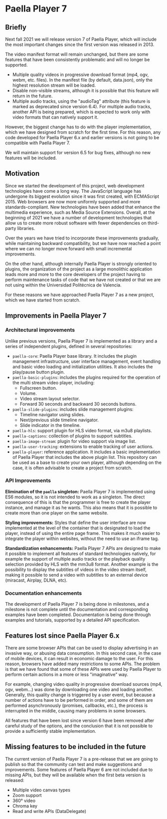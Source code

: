 # Paella Player 7

## Briefly

Next fall 2021 we will release version 7 of Paella Player, which will include the most important changes since the first version was released in 2013.

The video manifest format will remain unchanged, but there are some features that have been consistently problematic and will no longer be supported.

- Multiple quality videos in progressive download format (mp4, ogv, webm, etc. files). In the manifest file (by default, data.json), only the highest resolution stream will be loaded.
- Disable non-visible streams, although it is possible that this feature will return in the future.
- Multiple audio tracks, using the "audioTag" attribute (this feature is marked as deprecated since version 6.4). For multiple audio tracks, another API is being prepared, which is expected to work only with video formats that can natively support it.

However, the biggest change has to do with the player implementation, which we have designed from scratch for the first time. For this reason, any code developed for Paella Player 6.x and earlier versions is not going to be compatible with Paella Player 7. 

We will maintain support for version 6.5 for bug fixes, although no new features will be included.



## Motivation

Since we started the development of this project, web development technologies have come a long way. The JavaScript language has undergone its biggest evolution since it was first created, with ECMAScript 2015. Web browsers are now more uniformly supported and more standards-compliant. New technologies have been added that enhance the multimedia experience, such as Media Source Extensions. Overall, at the beginning of 2021 we have a number of development technologies that allow us to create more robust software with fewer dependencies on third-party libraries.

Over the years we have tried to incorporate these improvements gradually, while maintaining backward compatibility, but we have now reached a point where we can no longer move forward with small incremental improvements.

On the other hand, although internally Paella Player is strongly oriented to plugins, the organization of the project as a large monolithic application leads more and more to the core developers of the project having to perform maintenance tasks of code that we have not created or that we are not using within the Universidad Politécnica de Valencia.

For these reasons we have approached Paella Player 7 as a new project, which we have started from scratch.





## Improvements in Paella Player 7

### Architectural improvements

Unlike previous versions, Paella Player 7 is implemented as a library and a series of independent plugins, defined in several repositories:

- `paella-core`: Paella Player base library. It includes the plugin management infrastructure, user interface management, event handling and basic video loading and initialization utilities. It also includes the play/pause button plugin.
- `paella-basic-plugins`: includes the plugins required for the operation of the multi stream video player, including:
  * Fullscreen button.
  * Volume.
  * Video stream layout selector.
  * Forward 30 seconds and backward 30 seconds buttons.
- `paella-slide-plugins`: includes slide management plugins:
  * Timeline navigator using slides.
  * Next/previous slide timeline navigator.
  * Slide indicator in the timeline.
- `paella-hls`: support plugin for HLS video format, via m3u8 playlists.
- `paella-captions`: collection of plugins to support subtitles.
- `paella-image-stream`: plugin for video support via image list.
- `paella-user-tracking`: extensions to enable tracking of user actions.
- `paella-player`: reference application. It includes a basic implementation of Paella Player that includes the above plugin list. This repository can be used as a base to create your own player, although depending on the case, it is often advisable to create a project from scratch.



### API Improvements

**Elimination of the `paella` singleton:** Paella Player 7 is implemented using ES6 modules, so it is not intended to work as a singleton. The direct consequence of this is that the programmer is free to create the player instance, and manage it as he wants. This also means that it is possible to create more than one player on the same website.

**Styling improvements:** Styles that define the user interface are now implemented at the level of the container that is designated to load the player, instead of using the entire page frame. This makes it much easier to integrate the player within websites, without the need to use an iframe tag.

**Standardization enhancements:** Paella Player 7 APIs are designed to make it possible to implement all features of standard technologies natively, for example the support of multiple audio tracks or the playback quality selection provided by HLS with the mm3u8 format. Another example is the possibility to display the subtitles of videos in the video stream itself, making it possible to send a video with subtitles to an external device (miracast, Airplay, DLNA, etc).



### Documentation enhancements

The development of Paella Player 7 is being done in milestones, and a milestone is not complete until the documentation and corresponding examples have been completed. Documentation is being done through examples and tutorials, supported by a detailed API specification.



## Features lost since Paella Player 6.x

There are some browser APIs that can be used to display advertising in an invasive way, or abusing data consumption. In this second case, in the case of mobile devices, it can result in economic damage to the user. For this reason, browsers have added many restrictions to some APIs. The problem is that we have found that some of these APIs were used by Paella Player to perform certain actions in a more or less "imaginative" way.

For example, changing video quality in progressive download sources (mp4, ogv, webm...) was done by downloading one video and loading another. Generally, this quality change is triggered by a user event, but because a number of actions have to be performed in order, and some of them are performed asynchronously (promises, callbacks, etc.), the process is interrupted in the middle, causing many problems in some browsers.

All features that have been lost since version 6 have been removed after careful study of the options, and the conclusion that it is not possible to provide a sufficiently stable implementation.



## Missing features to be included in the future

The current version of Paella Player 7 is a pre-release that we are going to publish so that the community can test and make suggestions and improvements. Some features of Paella Player 6 are not included due to missing APIs, but they will be available when the first beta version is released:

- Multiple video canvas types
- Zoom support
- 360° video
- Chroma key
- Read and write APIs (DataDelegate)

